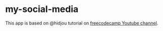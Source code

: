 # my-social-media

This app is based on @hidjou tutorial on [freecodecamp Youtube channel](https://www.youtube.com/watch?v=n1mdAPFq2Os).
